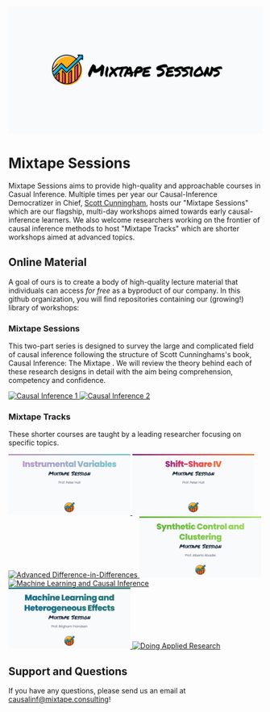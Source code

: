 ![Mixtape Sessions Logo](https://raw.githubusercontent.com/Mixtape-Sessions/.github/main/profile/MixtapeSessions.png)

# Mixtape Sessions

Mixtape Sessions aims to provide high-quality and approachable courses in Casual Inference. Multiple times per year our Causal-Inference Democratizer in Chief, [Scott Cunningham](https://scunning.com), hosts our "Mixtape Sessions" which are our flagship, multi-day workshops aimed towards early causal-inference learners. We also welcome researchers working on the frontier of causal inference methods to host "Mixtape Tracks" which are shorter workshops aimed at advanced topics. 

## Online Material

A goal of ours is to create a body of high-quality lecture material that individuals can access *for free* as a byproduct of our company. In this github organization, you will find repositories containing our (growing!) library of workshops:

### Mixtape Sessions

This two-part series is designed to survey the large and complicated field of causal inference following the structure of Scott Cunninghams's book, Causal Inference: The Mixtape . We will review the theory behind each of these research designs in detail with the aim being comprehension, competency and confidence.

<a href="https://github.com/Mixtape-Sessions/Causal-Inference-1/">
  <img style="width: 48%;" src="https://raw.githubusercontent.com/Mixtape-Sessions/Causal-Inference-1/main/img/banner.png" alt="Causal Inference 1"/>
</a>
<a href="https://github.com/Mixtape-Sessions/Causal-Inference-2/">
  <img style="width: 48%;" src="https://raw.githubusercontent.com/Mixtape-Sessions/Causal-Inference-2/main/img/banner.png" alt="Causal Inference 2"/>
</a>

### Mixtape Tracks 

These shorter courses are taught by a leading researcher focusing on specific topics.

<a href="https://github.com/Mixtape-Sessions/Instrumental-Variables/">
  <img style="width: 48%;" src="https://raw.githubusercontent.com/Mixtape-Sessions/Instrumental-Variables/main/img/banner.png" alt="Instrumental Variables"/>
</a>
<a href="https://github.com/Mixtape-Sessions/Shift-Share/">
  <img style="width: 48%;" src="https://raw.githubusercontent.com/Mixtape-Sessions/Shift-Share/main/img/banner.png" alt="Shift-Share IV"/>
</a>
<a href="https://github.com/Mixtape-Sessions/Advanced-DID/">
  <img style="width: 48%;" src="https://raw.githubusercontent.com/Mixtape-Sessions/Advanced-DID/main/img/banner.png" alt="Advanced Difference-in-Differences"/>
</a>
<a href="https://github.com/Mixtape-Sessions/Machine-Learning/">
  <img style="width: 48%;" src="https://github.com/Mixtape-Sessions/Synthetic-Control-and-Clustering/raw/main/img/banner.png" alt="Synthetic Control and Clustering"/>
</a>
<a href="https://github.com/Mixtape-Sessions/Machine-Learning/">
  <img style="width: 48%;" src="https://github.com/Mixtape-Sessions/Machine-Learning/raw/main/img/banner.png" alt="Machine Learning and Causal Inference"/>
</a>
<a href="https://github.com/Mixtape-Sessions/Machine-Learning/">
  <img style="width: 48%;" src="https://github.com/Mixtape-Sessions/Heterogeneous-Effects/raw/main/img/banner.png" alt="Machine Learning and Heterogeneous Effects"/>
</a>
<a href="https://github.com/Mixtape-Sessions/Doing-Applied-Research/">
  <img style="width: 48%;" src="https://github.com/Mixtape-Sessions/Doing-Applied-Research/raw/main/img/banner.png" alt="Doing Applied Research"/>
</a>

## Support and Questions

If you have any questions, please send us an email at [causalinf@mixtape.consulting](mailto:causalinf@mixtape.consulting)!
